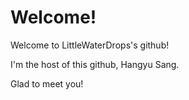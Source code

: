 # Welcome!

Welcome to LittleWaterDrops's github!

I'm the host of this github, Hangyu Sang.

Glad to meet you!
